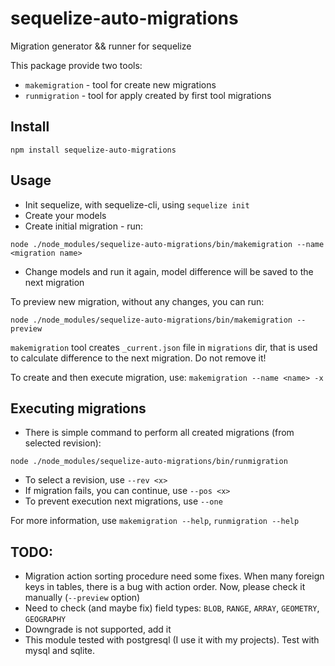# sequelize-auto-migrations
Migration generator &amp;&amp; runner for sequelize

This package provide two tools:
* `makemigration` - tool for create new migrations
* `runmigration` - tool for apply created by first tool migrations

## Install
`npm install sequelize-auto-migrations`

## Usage
* Init sequelize, with sequelize-cli, using `sequelize init`
* Create your models
* Create initial migration - run:

`node ./node_modules/sequelize-auto-migrations/bin/makemigration --name <migration name>`
* Change models and run it again, model difference will be saved to the next migration

To preview new migration, without any changes, you can run:

`node ./node_modules/sequelize-auto-migrations/bin/makemigration --preview`

`makemigration` tool creates `_current.json` file in `migrations` dir, that is used to calculate difference to the next migration. Do not remove it!

To create and then execute migration, use:
`makemigration --name <name> -x`

## Executing migrations
* There is simple command to perform all created migrations (from selected revision):

`node ./node_modules/sequelize-auto-migrations/bin/runmigration`
* To select a revision, use `--rev <x>`
* If migration fails, you can continue, use `--pos <x>`
* To prevent execution next migrations, use `--one`


For more information, use `makemigration --help`, `runmigration --help`

## TODO:
* Migration action sorting procedure need some fixes. When many foreign keys in tables, there is a bug with action order. Now, please check it manually (`--preview` option)
* Need to check (and maybe fix) field types: `BLOB`, `RANGE`, `ARRAY`, `GEOMETRY`, `GEOGRAPHY`
* Downgrade is not supported, add it
* This module tested with postgresql (I use it with my projects). Test with mysql and sqlite.
